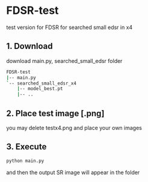 # FDSR-test
test version for FDSR
for searched small edsr in x4

## 1. Download 
download main.py, searched_small_edsr folder
```bash
FDSR-test
|-- main.py
`-- searched_small_edsr_x4
    |-- model_best.pt
    |-- ..
```
## 2. Place test image [.png]
you may delete testx4.png and place your own images

## 3. Execute
```bash
python main.py
```
and then the output SR image will appear in the folder
